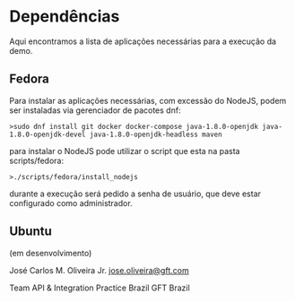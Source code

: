 # Dependências

Aqui encontramos a lista de aplicações necessárias para a execução da demo.

## Fedora

Para instalar as aplicações necessárias, com excessão do NodeJS, podem ser instaladas via gerenciador de pacotes dnf:

    >sudo dnf install git docker docker-compose java-1.8.0-openjdk java-1.8.0-openjdk-devel java-1.8.0-openjdk-headless maven

para instalar o NodeJS pode utilizar o script que esta na pasta scripts/fedora:

    >./scripts/fedora/install_nodejs

durante a execução será pedido a senha de usuário, que deve estar configurado como administrador.

## Ubuntu

(em desenvolvimento)


José Carlos M. Oliveira Jr.
jose.oliveira@gft.com

Team API & Integration Practice Brazil
GFT Brazil

